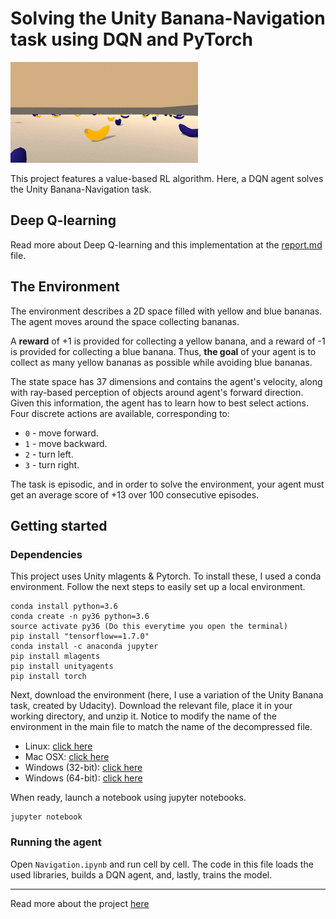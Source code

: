 # Solving the Unity Banana-Navigation task using DQN and PyTorch

![banana](banana.gif)

This project features a value-based RL algorithm. Here, a DQN agent solves the Unity Banana-Navigation task.

## Deep Q-learning 
Read more about Deep Q-learning and this implementation at the [report.md](https://github.com/karnigili/Deep-RL/blob/master/DQN/report.md) file.

## The Environment
The environment describes a 2D space filled with yellow and blue bananas. The agent moves around the space collecting bananas. 

A **reward** of +1 is provided for collecting a yellow banana, and a reward of -1 is provided for collecting a blue banana. Thus, **the goal** of your agent is to collect as many yellow bananas as possible while avoiding blue bananas.

The state space has 37 dimensions and contains the agent's velocity, along with ray-based perception of objects around agent's forward direction. Given this information, the agent has to learn how to best select actions. Four discrete actions are available, corresponding to:

* `0` - move forward.
* `1` - move backward.
* `2` - turn left.
* `3` - turn right.

The task is episodic, and in order to solve the environment, your agent must get an average score of +13 over 100 consecutive episodes.


## Getting started
### Dependencies
This project uses Unity mlagents & Pytorch. To install these, I used a conda environment. Follow the next steps to easily set up a local environment. 

~~~~
conda install python=3.6
conda create -n py36 python=3.6
source activate py36 (Do this everytime you open the terminal)
pip install "tensorflow==1.7.0"
conda install -c anaconda jupyter
pip install mlagents 
pip install unityagents
pip install torch
~~~~

Next, download the environment (here, I use a variation of the Unity Banana task, created by Udacity). Download the relevant file, place it in your working directory, and unzip it. Notice to modify the name of the environment in the main file to match the name of the decompressed file.
* Linux: [click here](https://s3-us-west-1.amazonaws.com/udacity-drlnd/P1/Banana/Banana_Linux.zip)
* Mac OSX: [click here](https://s3-us-west-1.amazonaws.com/udacity-drlnd/P1/Banana/Banana.app.zip)
* Windows (32-bit): [click here](https://s3-us-west-1.amazonaws.com/udacity-drlnd/P1/Banana/Banana_Windows_x86.zip)
* Windows (64-bit): [click here](https://s3-us-west-1.amazonaws.com/udacity-drlnd/P1/Banana/Banana_Windows_x86_64.zip)
    
When ready, launch a notebook using jupyter notebooks. 
~~~~
jupyter notebook
~~~~
### Running the agent
Open `Navigation.ipynb` and run cell by cell. The code in this file loads the used libraries, builds a DQN agent, and, lastly, trains the model. 

______
Read more about the project [here](https://github.com/udacity/deep-reinforcement-learning/tree/master/p1_navigation)
